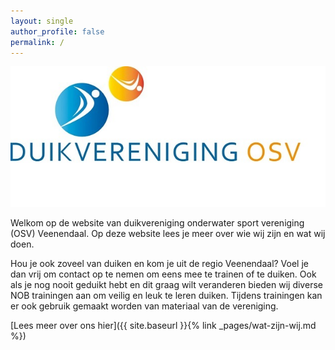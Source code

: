 ```yaml
---
layout: single
author_profile: false
permalink: /
---
```


![OSV Veenendaal](/assets/images/duikvereniging-osv.jpg)

Welkom op de website van duikvereniging onderwater sport vereniging (OSV) Veenendaal. Op deze website lees je meer over wie wij zijn en wat wij doen.

Hou je ook zoveel van duiken en kom je uit de regio Veenendaal? Voel je dan vrij om contact op te nemen om eens mee te trainen of te duiken. Ook als je nog nooit geduikt hebt en dit graag wilt veranderen bieden wij diverse NOB trainingen aan om veilig en leuk te leren duiken. Tijdens trainingen kan er ook gebruik gemaakt worden van materiaal van de vereniging. 

[Lees meer over ons hier]({{ site.baseurl }}{% link _pages/wat-zijn-wij.md %})

